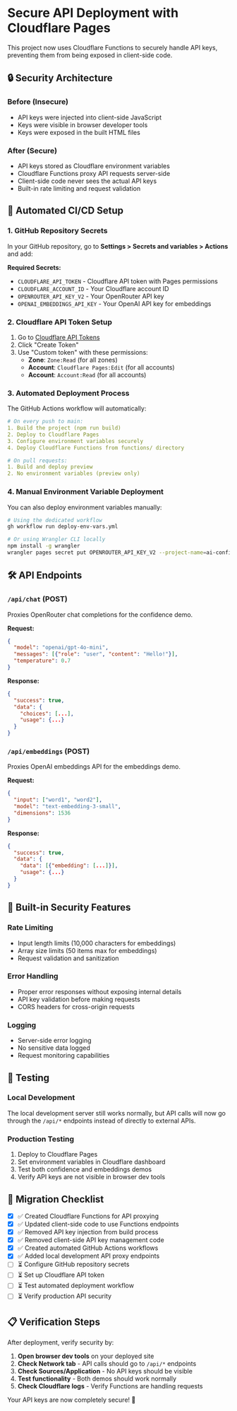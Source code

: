 # Secure API Deployment with Cloudflare Pages

This project now uses Cloudflare Functions to securely handle API keys, preventing them from being exposed in client-side code.

## 🔒 Security Architecture

### Before (Insecure)
- API keys were injected into client-side JavaScript
- Keys were visible in browser developer tools
- Keys were exposed in the built HTML files

### After (Secure)
- API keys stored as Cloudflare environment variables
- Cloudflare Functions proxy API requests server-side
- Client-side code never sees the actual API keys
- Built-in rate limiting and request validation

## 🚀 Automated CI/CD Setup

### 1. GitHub Repository Secrets
In your GitHub repository, go to **Settings > Secrets and variables > Actions** and add:

**Required Secrets:**
- `CLOUDFLARE_API_TOKEN` - Cloudflare API token with Pages permissions
- `CLOUDFLARE_ACCOUNT_ID` - Your Cloudflare account ID
- `OPENROUTER_API_KEY_V2` - Your OpenRouter API key
- `OPENAI_EMBEDDINGS_API_KEY` - Your OpenAI API key for embeddings

### 2. Cloudflare API Token Setup
1. Go to [Cloudflare API Tokens](https://dash.cloudflare.com/profile/api-tokens)
2. Click "Create Token"
3. Use "Custom token" with these permissions:
   - **Zone**: `Zone:Read` (for all zones)
   - **Account**: `Cloudflare Pages:Edit` (for all accounts)
   - **Account**: `Account:Read` (for all accounts)

### 3. Automated Deployment Process
The GitHub Actions workflow will automatically:

```yaml
# On every push to main:
1. Build the project (npm run build)
2. Deploy to Cloudflare Pages
3. Configure environment variables securely
4. Deploy Cloudflare Functions from functions/ directory

# On pull requests:
1. Build and deploy preview
2. No environment variables (preview only)
```

### 4. Manual Environment Variable Deployment
You can also deploy environment variables manually:

```bash
# Using the dedicated workflow
gh workflow run deploy-env-vars.yml

# Or using Wrangler CLI locally
npm install -g wrangler
wrangler pages secret put OPENROUTER_API_KEY_V2 --project-name=ai-confidence-demo
```

## 🛠 API Endpoints

### `/api/chat` (POST)
Proxies OpenRouter chat completions for the confidence demo.

**Request:**
```json
{
  "model": "openai/gpt-4o-mini",
  "messages": [{"role": "user", "content": "Hello!"}],
  "temperature": 0.7
}
```

**Response:**
```json
{
  "success": true,
  "data": {
    "choices": [...],
    "usage": {...}
  }
}
```

### `/api/embeddings` (POST)
Proxies OpenAI embeddings API for the embeddings demo.

**Request:**
```json
{
  "input": ["word1", "word2"],
  "model": "text-embedding-3-small",
  "dimensions": 1536
}
```

**Response:**
```json
{
  "success": true,
  "data": {
    "data": [{"embedding": [...]}],
    "usage": {...}
  }
}
```

## 🔧 Built-in Security Features

### Rate Limiting
- Input length limits (10,000 characters for embeddings)
- Array size limits (50 items max for embeddings)
- Request validation and sanitization

### Error Handling
- Proper error responses without exposing internal details
- API key validation before making requests
- CORS headers for cross-origin requests

### Logging
- Server-side error logging
- No sensitive data logged
- Request monitoring capabilities

## 🧪 Testing

### Local Development
The local development server still works normally, but API calls will now go through the `/api/*` endpoints instead of directly to external APIs.

### Production Testing
1. Deploy to Cloudflare Pages
2. Set environment variables in Cloudflare dashboard
3. Test both confidence and embeddings demos
4. Verify API keys are not visible in browser dev tools

## 🚨 Migration Checklist

- [x] ✅ Created Cloudflare Functions for API proxying
- [x] ✅ Updated client-side code to use Functions endpoints
- [x] ✅ Removed API key injection from build process
- [x] ✅ Removed client-side API key management code
- [x] ✅ Created automated GitHub Actions workflows
- [x] ✅ Added local development API proxy endpoints
- [ ] ⏳ Configure GitHub repository secrets
- [ ] ⏳ Set up Cloudflare API token
- [ ] ⏳ Test automated deployment workflow
- [ ] ⏳ Verify production API security

## 📋 Verification Steps

After deployment, verify security by:

1. **Open browser dev tools** on your deployed site
2. **Check Network tab** - API calls should go to `/api/*` endpoints
3. **Check Sources/Application** - No API keys should be visible
4. **Test functionality** - Both demos should work normally
5. **Check Cloudflare logs** - Verify Functions are handling requests

Your API keys are now completely secure! 🔐